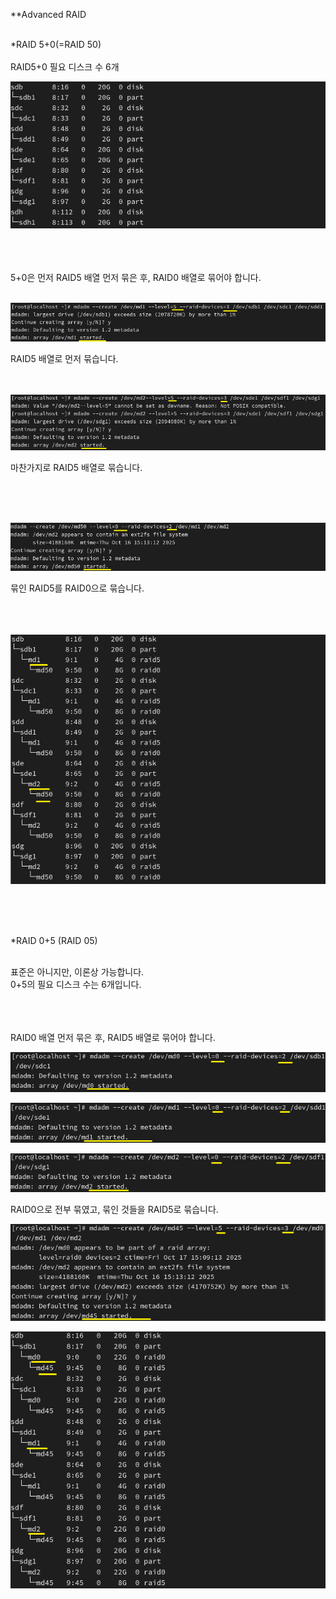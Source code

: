 **Advanced RAID<br>
<Br>

*RAID 5+0(=RAID 50)<br>
<BR>
RAID5+0 필요 디스크 수 6개<br>


![image break](../Pictur/step10/raid14.png)<br>


<br>
<Br>
<br>
5+0은 먼저 RAID5 배열 먼저 묶은 후, RAID0 배열로 묶어야 합니다.<br>
<br>


![image break](../Pictur/step11/raid15.png)<br>

RAID5 배열로 먼저 묶습니다.<br>
<br>
<br>

![image break](../Pictur/step11/raid16.png)<br>


마찬가지로 RAID5 배열로 묶습니다.<br>

<Br>
<br>
<br>

![image break](../Pictur/step11/raid17.png)<br>

묶인 RAID5를 RAID0으로 묶습니다.<br>
<br>
<br>
<br>


![image break](../Pictur/step11/raid18.png)<br>


<br>
<br>
<Br>




*RAID 0+5 (RAID 05)<br>
<br>

표준은 아니지만, 이론상 가능합니다.<br>
0+5의 필요 디스크 수는 6개입니다.<br>
<br>
<br>

<br>
RAID0 배열 먼저 묶은 후, RAID5 배열로 묶어야 합니다.<br>




![image break](../Pictur/step11/raid19.png)<br>

![image break](../Pictur/step11/raid20.png)<br>

![image break](../Pictur/step11/raid21.png)<br>

RAID0으로 전부 묶였고, 묶인 것들을 RAID5로 묶습니다.


![image break](../Pictur/step11/raid23.png)<br>

![image break](../Pictur/step11/raid24-.png)<br>









